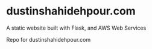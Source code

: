 dustinshahidehpour.com
======================

A static website built with Flask, and AWS Web Services

Repo for dustinshahidehpour.com
